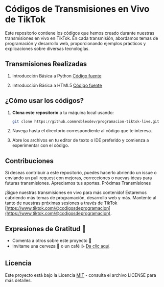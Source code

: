 # Códigos de Transmisiones en Vivo de TikTok

Este repositorio contiene los códigos que hemos creado durante nuestras transmisiones en vivo en TikTok. En cada transmisión, abordamos temas de programación y desarrollo web, proporcionando ejemplos prácticos y explicaciones sobre diversas tecnologías.

## Transmisiones Realizadas

1. Introducción Básica a Python [Código fuente](1_Python)

2. Introducción Básica a HTML5 [Código fuente](2_HTML5)

## ¿Cómo usar los códigos?
1. **Clona este repositorio** a tu máquina local usando:
   ```bash
   git clone https://github.commroblesdev/programacion-tiktok-live.git

2. Navega hasta el directorio correspondiente al código que te interesa.

3. Abre los archivos en tu editor de texto o IDE preferido y comienza a experimentar con el código.

## Contribuciones

Si deseas contribuir a este repositorio, puedes hacerlo abriendo un issue o enviando un pull request con mejoras, correcciones o nuevas ideas para futuras transmisiones. Apreciamos tus aportes.
Próximas Transmisiones

¡Sigue nuestras transmisiones en vivo para más contenido! Estaremos cubriendo más temas de programación, desarrollo web y más. Mantente al tanto de nuestras próximas sesiones a través de TikTok [https://www.tiktok.com/@codigosdeprogramacion](https://www.tiktok.com/@codigosdeprogramacion).

## Expresiones de Gratitud 🎁

- Comenta a otros sobre este proyecto 📢
- Invitame una cerveza 🍺 o un café ☕ [Da clic aquí](https://www.paypal.com/paypalme/markorobles?locale.x=es_XC.).

## Licencia

Este proyecto está bajo la Licencia [MIT](LICENSE) - consulta el archivo LICENSE para más detalles.